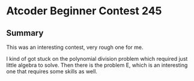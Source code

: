 # Atcoder Beginner Contest 245

## Summary

This was an interesting contest, very rough one for me.  

I kind of got stuck on the polynomial division problem which required just little algebra 
to solve. Then there is the problem E, which is an interesting one that requires some 
skills as well.  


